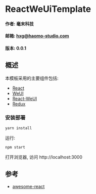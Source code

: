 # ReactWeUiTemplate
#### 作者: 毫末科技
#### 邮箱: hxg@haomo-studio.com
#### 版本: 0.0.1

## 概述

本模板采用的主要组件包括:

* [React](http://reactjs.cn/react/docs/getting-started-zh-CN.html)
* [WeUI](https://github.com/weui/weui)
* [React-WeUI](https://github.com/weui/react-weui/)
* [Redux](https://github.com/camsong/redux-in-chinese)

### 安装部署

	yarn install

运行:

	npm start

打开浏览器, 访问 http://localhost:3000

## 参考

* [awesome-react](https://github.com/enaqx/awesome-react)